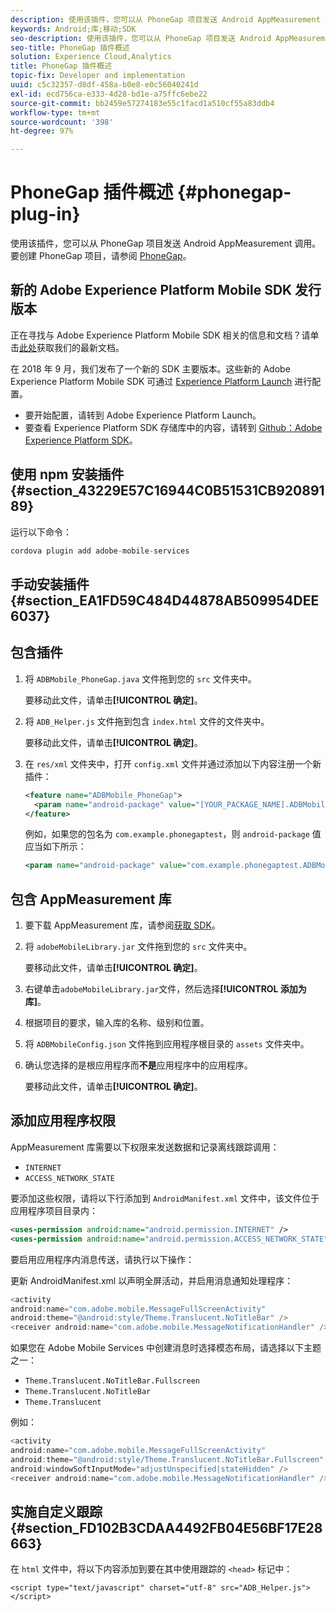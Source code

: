 ```yaml
---
description: 使用该插件，您可以从 PhoneGap 项目发送 Android AppMeasurement 调用。
keywords: Android;库;移动;SDK
seo-description: 使用该插件，您可以从 PhoneGap 项目发送 Android AppMeasurement 调用。
seo-title: PhoneGap 插件概述
solution: Experience Cloud,Analytics
title: PhoneGap 插件概述
topic-fix: Developer and implementation
uuid: c5c32357-d8df-458a-b0e8-e0c56040241d
exl-id: ecd756ca-e333-4d28-bd1e-a75ffc6ebe22
source-git-commit: bb2459e57274183e55c1facd1a510cf55a83ddb4
workflow-type: tm+mt
source-wordcount: '398'
ht-degree: 97%

---
```


# PhoneGap 插件概述 {#phonegap-plug-in}

使用该插件，您可以从 PhoneGap 项目发送 Android AppMeasurement 调用。要创建 PhoneGap 项目，请参阅 [PhoneGap](https://helpx.adobe.com/cn/experience-manager/6-4/mobile/using/phonegap.html)。

## 新的 Adobe Experience Platform Mobile SDK 发行版本

正在寻找与 Adobe Experience Platform Mobile SDK 相关的信息和文档？请单击[此处](https://aep-sdks.gitbook.io/docs/)获取我们的最新文档。

在 2018 年 9 月，我们发布了一个新的 SDK 主要版本。这些新的 Adobe Experience Platform Mobile SDK 可通过 [Experience Platform Launch](https://www.adobe.com/cn/experience-platform/launch.html) 进行配置。

* 要开始配置，请转到 Adobe Experience Platform Launch。
* 要查看 Experience Platform SDK 存储库中的内容，请转到 [Github：Adobe Experience Platform SDK](https://github.com/Adobe-Marketing-Cloud/acp-sdks)。


## 使用 npm 安装插件 {#section_43229E57C16944C0B51531CB92089189}

运行以下命令：

```java
cordova plugin add adobe-mobile-services
```

## 手动安装插件 {#section_EA1FD59C484D44878AB509954DEE6037}

## 包含插件

1. 将 `ADBMobile_PhoneGap.java` 文件拖到您的 `src` 文件夹中。

   要移动此文件，请单击&#x200B;**[!UICONTROL 确定]**。

1. 将 `ADB_Helper.js` 文件拖到包含 `index.html` 文件的文件夹中。

   要移动此文件，请单击&#x200B;**[!UICONTROL 确定]**。

1. 在 `res/xml` 文件夹中，打开 `config.xml` 文件并通过添加以下内容注册一个新插件：

   ```xml
   <feature name="ADBMobile_PhoneGap"> 
     <param name="android-package" value="[YOUR_PACKAGE_NAME].ADBMobile_PhoneGap" /> 
   </feature>
   ```

   例如，如果您的包名为 `com.example.phonegaptest`，则 `android-package` 值应当如下所示：

   ```xml
   <param name="android-package" value="com.example.phonegaptest.ADBMobile_PhoneGap" />
   ```

## 包含 AppMeasurement 库

1. 要下载 AppMeasurement 库，请参阅[获取 SDK](/help/android/getting-started/dev-qs.md)。
1. 将 `adobeMobileLibrary.jar` 文件拖到您的 `src` 文件夹中。

   要移动此文件，请单击&#x200B;**[!UICONTROL 确定]**。

1. 右键单击`adobeMobileLibrary.jar`文件，然后选择&#x200B;**[!UICONTROL 添加为库]**。
1. 根据项目的要求，输入库的名称、级别和位置。
1. 将 `ADBMobileConfig.json` 文件拖到应用程序根目录的 `assets` 文件夹中。
1. 确认您选择的是根应用程序而&#x200B;**不是**&#x200B;应用程序中的应用程序。

   要移动此文件，请单击&#x200B;**[!UICONTROL 确定]**。

## 添加应用程序权限

AppMeasurement 库需要以下权限来发送数据和记录离线跟踪调用：

* `INTERNET`
* `ACCESS_NETWORK_STATE`

要添加这些权限，请将以下行添加到 `AndroidManifest.xml` 文件中，该文件位于应用程序项目目录内：

```xml
<uses-permission android:name="android.permission.INTERNET" /> 
<uses-permission android:name="android.permission.ACCESS_NETWORK_STATE" />
```

要启用应用程序内消息传送，请执行以下操作：

更新 AndroidManifest.xml 以声明全屏活动，并启用消息通知处理程序：

```java
<activity  
android:name="com.adobe.mobile.MessageFullScreenActivity"  
android:theme="@android:style/Theme.Translucent.NoTitleBar" /> 
<receiver android:name="com.adobe.mobile.MessageNotificationHandler" />
```

如果您在 Adobe Mobile Services 中创建消息时选择模态布局，请选择以下主题之一：

* `Theme.Translucent.NoTitleBar.Fullscreen`
* `Theme.Translucent.NoTitleBar`
* `Theme.Translucent`

例如：

```java
<activity 
android:name="com.adobe.mobile.MessageFullScreenActivity" 
android:theme="@android:style/Theme.Translucent.NoTitleBar.Fullscreen" 
android:windowSoftInputMode="adjustUnspecified|stateHidden" /> 
<receiver android:name="com.adobe.mobile.MessageNotificationHandler" />
```

## 实施自定义跟踪 {#section_FD102B3CDAA4492FB04E56BF17E28663}

在 `html` 文件中，将以下内容添加到要在其中使用跟踪的 `<head>` 标记中：

```
<script type="text/javascript" charset="utf-8" src="ADB_Helper.js"></script>
```
